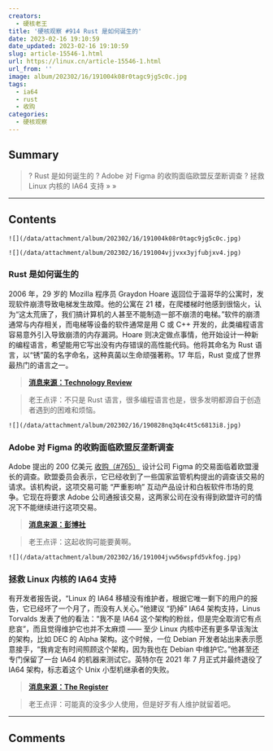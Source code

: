 ```yaml
---
creators:
  - 硬核老王
title: '硬核观察 #914 Rust 是如何诞生的'
date: 2023-02-16 19:10:59
date_updated: 2023-02-16 19:10:59
slug: article-15546-1.html
url: https://linux.cn/article-15546-1.html
url_from: ''
image: album/202302/16/191004k08r0tagc9jg5c0c.jpg
tags:
  - ia64
  - rust
  - 收购
categories:
  - 硬核观察
---
```


## Summary

> ? Rust 是如何诞生的
> ? Adobe 对 Figma 的收购面临欧盟反垄断调查
> ? 拯救 Linux 内核的 IA64 支持
> » 
> »

***

<!-- more -->

## Contents

`![](/data/attachment/album/202302/16/191004k08r0tagc9jg5c0c.jpg)`

`![](/data/attachment/album/202302/16/191004vjjvxx3yjfubjxv4.jpg)`

### Rust 是如何诞生的

2006 年，29 岁的 Mozilla 程序员 Graydon Hoare 返回位于温哥华的公寓时，发现软件崩溃导致电梯发生故障。他的公寓在 21 楼，在爬楼梯时他感到很恼火，认为“这太荒唐了，我们搞计算机的人甚至不能制造一部不崩溃的电梯。”软件的崩溃通常与内存相关，而电梯等设备的软件通常是用 C 或 C++ 开发的，此类编程语言容易意外引入导致崩溃的内存漏洞。Hoare 则决定做点事情，他开始设计一种新的编程语言，希望能用它写出没有内存错误的高性能代码。他将其命名为 Rust 语言，以“锈”菌的名字命名，这种真菌以生命顽强著称。17 年后，Rust 变成了世界最热门的语言之一。

> 
> **[消息来源：Technology Review](https://www.technologyreview.com/2023/02/14/1067869/rust-worlds-fastest-growing-programming-language/)**
> 
> 
> 

> 
> 老王点评：不只是 Rust 语言，很多编程语言也是，很多发明都源自于创造者遇到的困难和烦恼。
> 
> 
> 

`![](/data/attachment/album/202302/16/190828nq3q4c4t5c6813i8.jpg)`

### Adobe 对 Figma 的收购面临欧盟反垄断调查

Adobe 提出的 200 亿美元 [收购（#765）](https://linux.cn/article-15051-1.html) 设计公司 Figma 的交易面临着欧盟漫长的调查。欧盟委员会表示，它已经收到了一些国家监管机构提出的调查该交易的请求。该机构说，这项交易可能 “严重影响” 互动产品设计和白板软件市场的竞争。它现在将要求 Adobe 公司通报该交易，这两家公司在没有得到欧盟许可的情况下不能继续进行这项交易。

> 
> **[消息来源：彭博社](https://www.bloomberg.com/news/articles/2023-02-15/adobe-s-20-billion-figma-deal-faces-eu-antitrust-probe)**
> 
> 
> 

> 
> 老王点评：这起收购可能要黄啊。
> 
> 
> 

`![](/data/attachment/album/202302/16/191004jvw56wspfd5vkfog.jpg)`

### 拯救 Linux 内核的 IA64 支持

有开发者报告说，“Linux 的 IA64 移植没有维护者，根据它唯一剩下的用户的报告，它已经坏了一个月了，而没有人关心。”他建议 “扔掉” IA64 架构支持，Linus Torvalds 发表了他的看法：“我不是 IA64 这个架构的粉丝，但是完全取消它有点悲哀”，而且觉得维护它也并不太麻烦 —— 至少 Linux 内核中还有更多早该淘汰的架构，比如 DEC 的 Alpha 架构。这个时候，一位 Debian 开发者站出来表示愿意接手，“我肯定有时间照顾这个架构，因为我也在 Debian 中维护它。”他甚至还专门保留了一台 IA64 的机器来测试它。英特尔在 2021 年 7 月正式并最终退役了 IA64 架构，标志着这个 Unix 小型机继承者的失败。

> 
> **[消息来源：The Register](https://www.theregister.com/2023/02/16/itanium_linux_kernel/)**
> 
> 
> 

> 
> 老王点评：可能真的没多少人使用，但是好歹有人维护就留着吧。
> 
> 
>

***

## Comments
